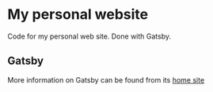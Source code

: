 # My personal website

Code for my personal web site. Done with Gatsby.

## Gatsby

More information on Gatsby can be found from its [home site](https://www.gatsbyjs.org/)

